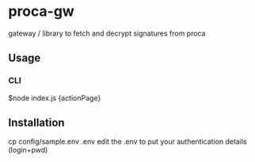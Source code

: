 # proca-gw
gateway / library to fetch and decrypt signatures from proca

## Usage 

### CLI

$node index.js {actionPage}


## Installation

cp config/sample.env .env
edit the .env to put your authentication details (login+pwd)

## 

